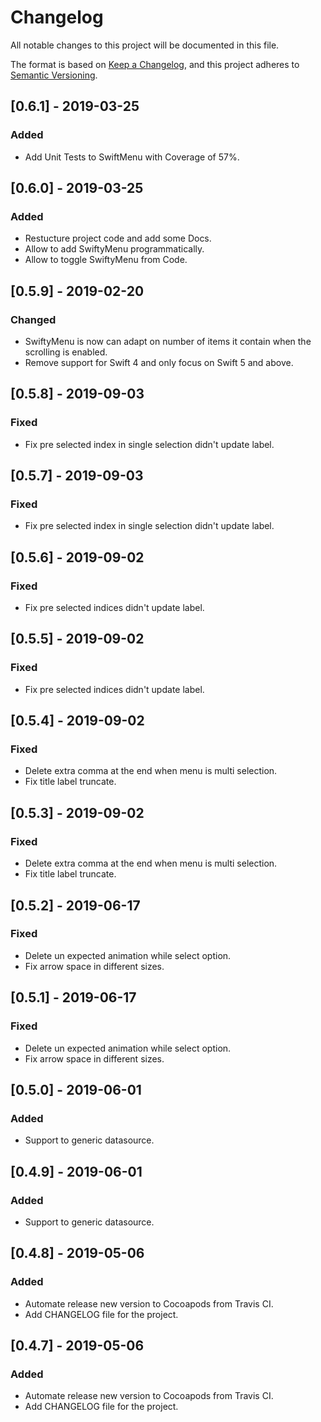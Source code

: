 # Changelog
All notable changes to this project will be documented in this file.

The format is based on [Keep a Changelog](https://keepachangelog.com/en/1.0.0/),
and this project adheres to [Semantic Versioning](https://semver.org/spec/v2.0.0.html).

## [0.6.1] - 2019-03-25
### Added
- Add Unit Tests to SwiftMenu with Coverage of 57%.

## [0.6.0] - 2019-03-25
### Added
- Restucture project code and add some Docs.
- Allow to add SwiftyMenu programmatically.
- Allow to toggle SwiftyMenu from Code.

## [0.5.9] - 2019-02-20
### Changed
- SwiftyMenu is now can adapt on number of items it contain when the scrolling is enabled.
- Remove support for Swift 4 and only focus on Swift 5 and above.

## [0.5.8] - 2019-09-03
### Fixed
- Fix pre selected index in single selection didn't update label.

## [0.5.7] - 2019-09-03
### Fixed
- Fix pre selected index in single selection didn't update label.

## [0.5.6] - 2019-09-02
### Fixed
- Fix pre selected indices didn't update label.

## [0.5.5] - 2019-09-02
### Fixed
- Fix pre selected indices didn't update label.

## [0.5.4] - 2019-09-02
### Fixed
- Delete extra comma at the end when menu is multi selection.
- Fix title label truncate.

## [0.5.3] - 2019-09-02
### Fixed
- Delete extra comma at the end when menu is multi selection.
- Fix title label truncate.

## [0.5.2] - 2019-06-17
### Fixed
- Delete un expected animation while select option.
- Fix arrow space in different sizes.

## [0.5.1] - 2019-06-17
### Fixed
- Delete un expected animation while select option.
- Fix arrow space in different sizes.

## [0.5.0] - 2019-06-01
### Added
- Support to generic datasource.

## [0.4.9] - 2019-06-01
### Added
- Support to generic datasource.

## [0.4.8] - 2019-05-06
### Added
- Automate release new version to Cocoapods from Travis CI.
- Add CHANGELOG file for the project.

## [0.4.7] - 2019-05-06
### Added
- Automate release new version to Cocoapods from Travis CI.
- Add CHANGELOG file for the project.
